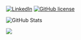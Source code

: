 [![LinkedIn](https://img.shields.io/badge/LinkedIn-blue?logo=linkedin)](https://linkedin.com/in/gerrymiller) [![GitHub license](https://img.shields.io/badge/license-MIT-blue.svg)](https://github.com/gerrymiller/gerrymiller/blob/master/LICENSE)


![GitHub Stats](https://github-readme-stats.vercel.app/api?username=gerrymiller&show_icons=true&theme=radical)

<!--
**gerrymiller/gerrymiller** is a ✨ _special_ ✨ repository because its `README.md` (this file) appears on your GitHub profile.

Here are some ideas to get you started:

- 🔭 I’m currently working on ...
- 🌱 I’m currently learning ...
- 👯 I’m looking to collaborate on ...
- 🤔 I’m looking for help with ...
- 💬 Ask me about ...
- 📫 How to reach me: ...
- 😄 Pronouns: ...
- ⚡ Fun fact: ...
-->
![](https://hit.yhype.me/github/profile?user_id=636854)
